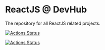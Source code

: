 # ReactJS @ DevHub

The repository for all ReactJS related projects.

[![Actions Status](https://github.com/antjori/devhub-reactjs/workflows/rg/badge.svg)](https://github.com/antjori/devhub-reactjs/actions)

[![Actions Status](https://github.com/antjori/devhub-reactjs/workflows/react-complete-guide/badge.svg)](https://github.com/antjori/devhub-reactjs/actions)
